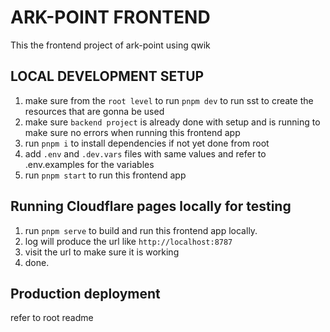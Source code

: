# ARK-POINT FRONTEND

This the frontend project of ark-point using qwik

## LOCAL DEVELOPMENT SETUP

1. make sure from the `root level` to run `pnpm dev` to run sst to create the resources that are gonna be used
2. make sure `backend project` is already done with setup and is running to make sure no errors when running this frontend app
3. run `pnpm i` to install dependencies if not yet done from root
4. add `.env` and `.dev.vars` files with same values and refer to .env.examples for the variables
5. run `pnpm start` to run this frontend app

## Running Cloudflare pages locally for testing

1. run `pnpm serve` to build and run this frontend app locally.
2. log will produce the url like `http://localhost:8787`
3. visit the url to make sure it is working
4. done.

## Production deployment

refer to root readme
